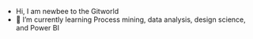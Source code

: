 - Hi, I am newbee to the Gitworld
- 🌱 I’m currently learning Process mining, data analysis, design science, and Power BI
  
<!---
AliciaZG/AliciaZG is a ✨ special ✨ repository because its `README.md` (this file) appears on your GitHub profile.
You can click the Preview link to take a look at your changes.
--->
